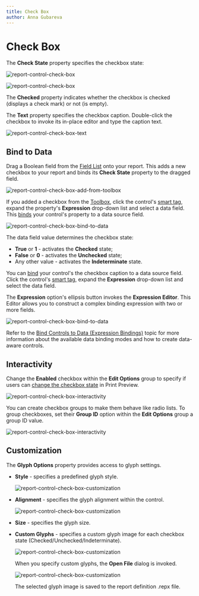 ```yaml
---
title: Check Box
author: Anna Gubareva
---
```

# Check Box

The **Check State** property specifies the checkbox state:

![report-control-check-box](../../../../../images/eurd-checkbox-checkstate.png)

![report-control-check-box](../../../../../images/eurd-checkbox-checkstates.png)

The **Checked** property indicates whether the checkbox is checked (displays a check mark) or not (is empty).

The **Text** property specifies the checkbox caption. Double-click the checkbox to invoke its in-place editor and type the caption text.

![report-control-check-box-text](../../../../../images/eurd-label-inline-editor.png)

## Bind to Data

Drag a Boolean field from the [Field List](../../../../../articles/report-designer/report-designer-for-winforms/report-designer-tools/ui-panels/field-list.md) onto your report. This adds a new checkbox to your report and binds its **Check State** property to the dragged field.

![report-control-check-box-add-from-toolbox](../../../../../images/eurd-checkbox-drag-from-fieldlist.png)

If you added a checkbox from the [Toolbox](../../../../../articles\report-designer\report-designer-for-winforms\report-designer-tools\toolbox.md), click the control's [smart tag](../../../../../articles/report-designer/report-designer-for-winforms/use-report-elements/manipulate-report-elements/select-report-elements-and-access-their-settings.md), expand the [](xref:DevExpress.XtraReports.UI.XRCheckBox.CheckState) property's **Expression** drop-down list and select a data field. This [binds](../../../../../articles/report-designer/report-designer-for-winforms/bind-to-data/bind-controls-to-data-expression-bindings.md) your control's [](xref:DevExpress.XtraReports.UI.XRCheckBox.CheckState) property to a data source field.

![report-control-check-box-bind-to-data](../../../../../images/eurd-chekbox-bind-to-data.png)

The data field value determines the checkbox state:

* **True** or **1** - activates the **Checked** state;
* **False** or **0** - activates the **Unchecked** state;
* Any other value - activates the **Indeterminate** state.

You can [bind](../../../../../articles/report-designer/report-designer-for-winforms/bind-to-data/bind-controls-to-data-expression-bindings.md) your control's [](xref:DevExpress.XtraReports.UI.XRCheckBox.CheckState) the checkbox caption to a data source field. Click the control's [smart tag](../../../../../articles/report-designer/report-designer-for-winforms/use-report-elements/manipulate-report-elements/select-report-elements-and-access-their-settings.md), expand the **Expression** drop-down list and select the data field.

The **Expression** option's ellipsis button invokes the **Expression Editor**. This Editor allows you to construct a complex binding expression with two or more fields.

![report-control-check-box-bind-to-data](../../../../../images/eurd-checkbox-expression-editor.png)

Refer to the [Bind Controls to Data (Expression Bindings)](../../../../../articles/report-designer/report-designer-for-winforms/bind-to-data/bind-controls-to-data-expression-bindings.md) topic for more information about the available data binding modes and how to create data-aware controls.

## Interactivity

Change the **Enabled** checkbox within the **Edit Options** group to specify if users can [change the checkbox state](../../../../../articles/report-designer/report-designer-for-winforms/provide-interactivity/edit-content-in-print-preview.md) in Print Preview.

![report-control-check-box-interactivity](../../../../../images/eurd-checkbox-enabled.png)

You can create checkbox groups to make them behave like radio lists. To group checkboxes, set their **Group ID** option within the **Edit Options** group a group ID value.

![report-control-check-box-interactivity](../../../../../images/eurd-checkbox-groupid.png)

## Customization

The **Glyph Options** property provides access to glyph settings.

* **Style** - specifies a predefined glyph style.

  ![report-control-check-box-customization](../../../../../images/eurd-checkbox-glyph-style.png)

* **Alignment** - specifies the glyph alignment within the control.

  ![report-control-check-box-customization](../../../../../images/eurd-checkbox-glyph-alignment.png)

* **Size** - specifies the glyph size.

* **Custom Glyphs** - specifies a custom glyph image for each checkbox state (Checked/Unchecked/Indeterminate).

    ![report-control-check-box-customization](../../../../../images/eurd-checkbox-glyphoptions-customglyphs.png)

    When you specify custom glyphs, the **Open File** dialog is invoked.

    ![report-control-check-box-customization](../../../../../images/eurd-checkbox-glyphoptions-customglyphs-openfile.png)

    The selected glyph image is saved to the report definition .repx file.